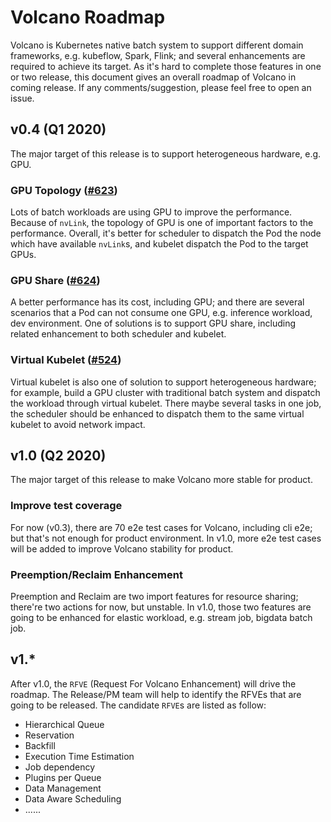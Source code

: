 # Volcano Roadmap

Volcano is Kubernetes native batch system to support different domain frameworks, e.g. kubeflow, Spark, Flink; and several enhancements are required to achieve its target. As it's hard to complete those features in one or two release, this document gives an overall roadmap of Volcano in coming release. If any comments/suggestion, please feel free to open an issue.

## v0.4 (Q1 2020)

The major target of this release is to support heterogeneous hardware, e.g. GPU.

### GPU Topology ([#623](https://github.com/volcano-sh/volcano/issues/623))

Lots of batch workloads are using GPU to improve the performance. Because of `nvLink`, the topology of GPU is one of important factors to the performance. Overall, it's better for scheduler to dispatch the Pod the node which have available `nvLink`s, and kubelet dispatch the Pod to the target GPUs.

### GPU Share ([#624](https://github.com/volcano-sh/volcano/issues/624))

A better performance has its cost, including GPU; and there are several scenarios that a Pod can not consume one GPU, e.g. inference workload, dev environment. One of solutions is to support GPU share, including related enhancement to both scheduler and kubelet.

### Virtual Kubelet ([#524](https://github.com/volcano-sh/volcano/issues/524))

Virtual kubelet is also one of solution to support heterogeneous hardware; for example, build a GPU cluster with traditional batch system and dispatch the workload through virtual kubelet. There maybe several tasks in one job, the scheduler should be enhanced to dispatch them to the same virtual kubelet to avoid network impact.

## v1.0 (Q2 2020)

The major target of this release to make Volcano more stable for product.

### Improve test coverage

For now (v0.3), there are 70 e2e test cases for Volcano, including cli e2e; but that's not enough for product environment. In v1.0, more e2e test cases will be added to improve Volcano stability for product.

### Preemption/Reclaim Enhancement

Preemption and Reclaim are two import features for resource sharing; there're two actions for now, but unstable. In v1.0, those two features are going to be enhanced for elastic workload, e.g. stream job, bigdata batch job.

## v1.\*

After v1.0,  the `RFVE` (Request For Volcano Enhancement) will drive the roadmap. The Release/PM team will help  to identify the RFVEs that are going to be released. The candidate `RFVE`s are listed as follow:

* Hierarchical Queue
* Reservation
* Backfill
* Execution Time Estimation
* Job dependency
* Plugins per Queue
* Data Management
* Data Aware Scheduling
* ......
